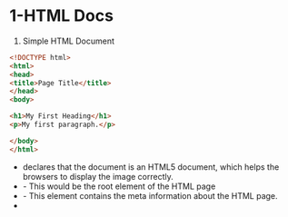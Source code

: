 # 1-HTML Docs

1. Simple HTML Document

```html
<!DOCTYPE html>
<html>
<head>
<title>Page Title</title>
</head>
<body>

<h1>My First Heading</h1>
<p>My first paragraph.</p>

</body>
</html>
```

- **<!DOCTYPE HTML>** declares that the document is an HTML5 document, which helps the browsers to display the image correctly.
- **<html>** - This would be the root element of the HTML page
- **<head>** - This element contains the meta information about the HTML page.
- **<title>** - This element specifies the title for the HTML page.
- **<body>** - This element contains the document body, and is a container for all the visible contents.

---

### HTML Headings

- Headings are defined from <h1> to <h6> tag.
- <h1> would be the largest and the most important heading whereas <h6> would be the smallest and least important heading.

---

- HTML Paragraphs are designed with the <p> tag.

---

### HTML Links:

- The links are defined with an <a> tag:

```html
<a href="https://www.microsoft.com">This is a link to the Microsoft Home Page.</a>
```

---

### HTML Images

- HTML images are defined with the **<img>** tag.
- The source file (Src), alternative text ( alt), width and height are provided as attributes in the image tag.

```html
<img src="utarlingonmascot.jpg" alt="this is the mascot of UTArlington" width="100" height="104">
```

---

### HTML Elements

- They are everything that start and end with a tag.

```html
<h1>This is heading1. </h1>
<p> This is a paragraph tag</p>
```